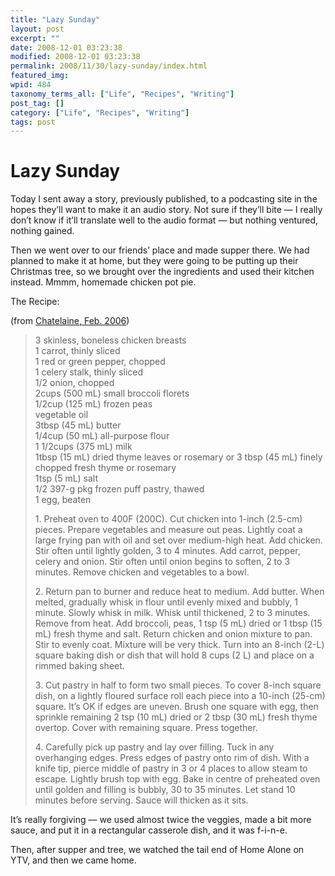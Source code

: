 ```yaml
---
title: "Lazy Sunday"
layout: post
excerpt: ""
date: 2008-12-01 03:23:38
modified: 2008-12-01 03:23:38
permalink: 2008/11/30/lazy-sunday/index.html
featured_img: 
wpid: 484
taxonomy_terms_all: ["Life", "Recipes", "Writing"]
post_tag: []
category: ["Life", "Recipes", "Writing"]
tags: post
---
```


# Lazy Sunday

Today I sent away a story, previously published, to a podcasting site in the hopes they’ll want to make it an audio story. Not sure if they’ll bite — I really don’t know if it’ll translate well to the audio format — but nothing ventured, nothing gained.

Then we went over to our friends’ place and made supper there. We had planned to make it at home, but they were going to be putting up their Christmas tree, so we brought over the ingredients and used their kitchen instead. Mmmm, homemade chicken pot pie.

The Recipe:

(from [Chatelaine, Feb. 2006](http://recipes.chatelaine.com/recipe2/article.jsp?recipeId=5835))

> 3 skinless, boneless chicken breasts  
> 1 carrot, thinly sliced  
> 1 red or green pepper, chopped  
> 1 celery stalk, thinly sliced  
> 1/2 onion, chopped  
> 2cups (500 mL) small broccoli florets  
> 1/2cup (125 mL) frozen peas  
> vegetable oil  
> 3tbsp (45 mL) butter  
> 1/4cup (50 mL) all-purpose flour  
> 1 1/2cups (375 mL) milk  
> 1tbsp (15 mL) dried thyme leaves or rosemary or 3 tbsp (45 mL) finely chopped fresh thyme or rosemary  
> 1tsp (5 mL) salt  
> 1/2 397-g pkg frozen puff pastry, thawed  
> 1 egg, beaten
> 
> 1\. Preheat oven to 400F (200C). Cut chicken into 1-inch (2.5-cm) pieces. Prepare vegetables and measure out peas. Lightly coat a large frying pan with oil and set over medium-high heat. Add chicken. Stir often until lightly golden, 3 to 4 minutes. Add carrot, pepper, celery and onion. Stir often until onion begins to soften, 2 to 3 minutes. Remove chicken and vegetables to a bowl.
> 
> 2\. Return pan to burner and reduce heat to medium. Add butter. When melted, gradually whisk in flour until evenly mixed and bubbly, 1 minute. Slowly whisk in milk. Whisk until thickened, 2 to 3 minutes. Remove from heat. Add broccoli, peas, 1 tsp (5 mL) dried or 1 tbsp (15 mL) fresh thyme and salt. Return chicken and onion mixture to pan. Stir to evenly coat. Mixture will be very thick. Turn into an 8-inch (2-L) square baking dish or dish that will hold 8 cups (2 L) and place on a rimmed baking sheet.
> 
> 3\. Cut pastry in half to form two small pieces. To cover 8-inch square dish, on a lightly floured surface roll each piece into a 10-inch (25-cm) square. It’s OK if edges are uneven. Brush one square with egg, then sprinkle remaining 2 tsp (10 mL) dried or 2 tbsp (30 mL) fresh thyme overtop. Cover with remaining square. Press together.
> 
> 4\. Carefully pick up pastry and lay over filling. Tuck in any overhanging edges. Press edges of pastry onto rim of dish. With a knife tip, pierce middle of pastry in 3 or 4 places to allow steam to escape. Lightly brush top with egg. Bake in centre of preheated oven until golden and filling is bubbly, 30 to 35 minutes. Let stand 10 minutes before serving. Sauce will thicken as it sits.

It’s really forgiving — we used almost twice the veggies, made a bit more sauce, and put it in a rectangular casserole dish, and it was f-i-n-e.

Then, after supper and tree, we watched the tail end of Home Alone on YTV, and then we came home.